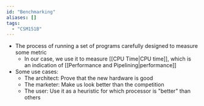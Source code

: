 ```yaml
---
id: "Benchmarking"
aliases: []
tags:
  - "CSM151B"
---
```


- The process of running a set of programs carefully designed to measure some
  metric
  - In our case, we use it to measure [[CPU Time|CPU time]], which is an
    indication of [[Performance and Pipelining|performance]]
- Some use cases:
  - The architect: Prove that the new hardware is good
  - The marketer: Make us look better than the competition
  - The user: Use it as a heuristic for which processor is "better" than others
